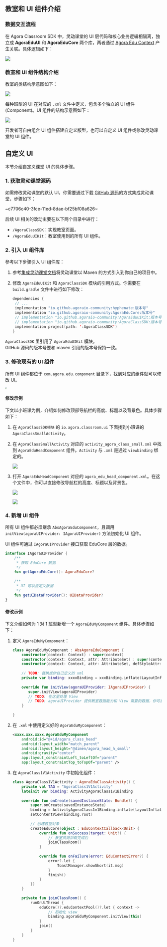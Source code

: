 ## 教室和 UI 组件介绍

### 数据交互流程

在 Agora Classroom SDK 中，灵动课堂的 UI 层代码和核心业务逻辑相隔离，独立成 **AgoraEduUI** 和 **AgoraEduCore** 两个库，两者通过 [Agora Edu Context](/cn/agora-class/API%20Reference/edu_context_kotlin/API/edu_context_api_overview.html) 产生关联。具体逻辑如下：

![](https://web-cdn.agora.io/docs-files/1650273644082)

### 教室和 UI 组件结构介绍

教室的类结构示意图如下：

![](https://web-cdn.agora.io/docs-files/1650362684444)

每种班型的 UI 在对应的 `.xml` 文件中定义，包含多个独立的 UI 组件 (Component)。UI 组件的结构示意图如下：

![](https://web-cdn.agora.io/docs-files/1650362871036)

开发者可自由组合 UI 组件搭建自定义版型，也可以自定义 UI 组件或修改灵动课堂的 UI 组件。

## 自定义 UI

本节介绍自定义课堂 UI 的具体步骤。

### 1. 获取灵动课堂源码

如需修改灵动课堂的默认 UI，你需要通过下载 [GitHub 源码](https://github.com/AgoraIO-Community/CloudClass-Android)的方式集成灵动课堂，步骤如下：

~c7706c40-3fce-11ed-8dae-bf25bf08a626~

后续 UI 相关的改动主要在以下两个目录中进行：

- `/AgoraClassSDK`：实现教室页面。
- `/AgoraEduUIKit`：教室使用到的所有 UI 组件。

### 2. 引入 UI 组件库

参考以下步骤引入 UI 组件库：

1. 参考[集成灵动课堂文档](/cn/agora-class/agora_class_integrate_android)将灵动课堂以 Maven 的方式引入到你自己的项目中。

2. 修改 `AgoraEduUIKit` 和 `AgoraClassSDK` 模块的引用方式。你需要在 `build.gradle` 文件中进行如下修改：

   ```kotlin
   dependencies {
    // ...
    implementation "io.github.agoraio-community:hyphenate:版本号"
    implementation "io.github.agoraio-community:AgoraEduCore:版本号"
    // implementation "io.github.agoraio-community:AgoraEduUIKit:版本号"
    // implementation "io.github.agoraio-community:AgoraClassSDK:版本号"
    implementation project(path: ':AgoraClassSDK')
   }
   ```

<div class="alert info"><code>AgoraClassSDK</code> 里引用了 <code>AgoraEduUIKit</code> 模块。</div>

<div class="alert note">GitHub 源码的版本号要和 maven 引用的版本号保持一致。</div>

### 3. 修改现有的 UI 组件

所有 UI 组件都位于 `com.agora.edu.component` 目录下，找到对应的组件就可以修改 UI。

<img src="https://web-cdn.agora.io/docs-files/1650365793677" style="zoom:30%;" />

#### 修改示例

下文以小班课为例，介绍如何修改顶部导航栏的高度、标题以及背景色。具体步骤如下：

1. 在 `AgoraClassSDK模块` 的 `io.agora.classroom.ui` 下面找到小班课的 `AgoraClassSmallActivity`。

2. 在 `AgoraClassSmallActivity` 对应的 `activity_agora_class_small.xml` 中找到 `AgoraEduHeadComponent` 组件。`Activity` 与 `.xml` 是通过 `viewbinding` 绑定的。

   ![](https://web-cdn.agora.io/docs-files/1650438722532)

3. 打开 `AgoraEduHeadComponent` 对应的 `agora_edu_head_component.xml`。在这个文件中，你可以直接修改导航栏的高度、标题以及背景色。

   ![](https://web-cdn.agora.io/docs-files/1650438755866)

   ![](https://web-cdn.agora.io/docs-files/1650438826125)

### 4. 新增 UI 组件

所有 UI 组件都必须继承 `AbsAgoraEduComponent`，且调用 `initView(agoraUIProvider: IAgoraUIProvider)` 方法初始化 UI 组件。

UI 组件可通过 `IAgoraUIProvider` 接口获取 EduCore 层的数据。

```kotlin
interface IAgoraUIProvider {
    /**
     * 获取 EduCore 数据
     */
    fun getAgoraEduCore(): AgoraEduCore?
 
    /**
     * UI 可以自定义数据
     */
    fun getUIDataProvider(): UIDataProvider?
}
```

#### 修改示例

下文介绍如何为 1 对 1 班型新增一个 `AgoraEduMyComponent` 组件。具体步骤如下：

1. 定义 `AgoraEduMyComponent`：

   ```kotlin
   class AgoraEduMyComponent : AbsAgoraEduComponent {
       constructor(context: Context) : super(context)
       constructor(context: Context, attr: AttributeSet) : super(context, attr)
       constructor(context: Context, attr: AttributeSet, defStyleAttr: Int) : super(context, attr, defStyleAttr)
    
       // TODO: 替换成你自己定义的 xml
       private var binding: xxxxBinding = xxxBinding.inflate(LayoutInflater.from(context), this, true)
    
       override fun initView(agoraUIProvider: IAgoraUIProvider) {
          super.initView(agoraUIProvider)
          // TODO: 在这里处理 View      
          // TODO: agoraUIProvider 提供教室数据能力和 View 需要的数据，你可自行定义
       }
      
   }
   ```

2. 在 `.xml` 中使用定义好的 `AgoraEduMyComponent`：

   ```xml
   <xxxx.xxx.xxxx.AgoraEduMyComponent
       android:id="@+id/agora_class_head"
       android:layout_width="match_parent"
       android:layout_height="@dimen/agora_head_h_small"
       android:gravity="center"
       app:layout_constraintLeft_toLeftOf="parent"
       app:layout_constraintTop_toTopOf="parent" />
   ```

3. 在 `AgoraClass1V1Activity` 中初始化组件：

   ```kotlin
   class AgoraClass1V1Activity : AgoraEduClassActivity() {
       private val TAG = "AgoraClass1V1Activity"
       lateinit var binding: ActivityAgoraClass1v1Binding
    
       override fun onCreate(savedInstanceState: Bundle?) {
           super.onCreate(savedInstanceState)
           binding = ActivityAgoraClass1v1Binding.inflate(layoutInflater)
           setContentView(binding.root)
    
           // 创建教室对象
           createEduCore(object : EduContextCallback<Unit> {
               override fun onSuccess(target: Unit?) {
                   // 教室资源加载完成后
                   joinClassRoom()
               }
    
               override fun onFailure(error: EduContextError?) {
                   error?.let {
                       ToastManager.showShort(it.msg)
                   }
                   finish()
               }
           })
       }
    
       private fun joinClassRoom() {
           runOnUiThread {
               eduCore()?.eduContextPool()?.let { context ->
                   // 初始化 view
                   binding.agoraEduMyComponent.initView(this)
               }
               join()
           }
       }
   }
   ```